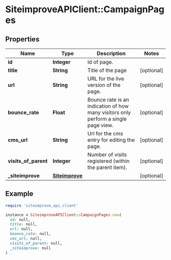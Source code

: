 # SiteimproveAPIClient::CampaignPages

## Properties

| Name | Type | Description | Notes |
| ---- | ---- | ----------- | ----- |
| **id** | **Integer** | Id of page. |  |
| **title** | **String** | Title of the page | [optional] |
| **url** | **String** | URL for the live version of the page. | [optional] |
| **bounce_rate** | **Float** | Bounce rate is an indication of how many visitors only perform a single page view. | [optional] |
| **cms_url** | **String** | Url for the cms entry for editing the page. | [optional] |
| **visits_of_parent** | **Integer** | Number of visits registered (within the parent item). | [optional] |
| **_siteimprove** | [**Siteimprove**](Siteimprove.md) |  | [optional] |

## Example

```ruby
require 'siteimprove_api_client'

instance = SiteimproveAPIClient::CampaignPages.new(
  id: null,
  title: null,
  url: null,
  bounce_rate: null,
  cms_url: null,
  visits_of_parent: null,
  _siteimprove: null
)
```

